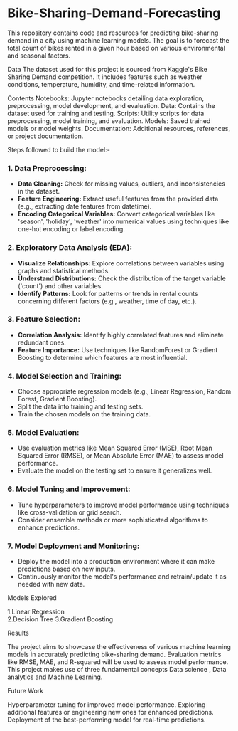 # Bike-Sharing-Demand-Forecasting
This repository contains code and resources for predicting bike-sharing demand in a city using machine learning models. The goal is to forecast the total count of bikes rented in a given hour based on various environmental and seasonal factors. 

Data
The dataset used for this project is sourced from Kaggle's Bike Sharing Demand competition. It includes features such as weather conditions, temperature, humidity, and time-related information.

Contents
Notebooks: Jupyter notebooks detailing data exploration, preprocessing, model development, and evaluation.
Data: Contains the dataset used for training and testing.
Scripts: Utility scripts for data preprocessing, model training, and evaluation.
Models: Saved trained models or model weights.
Documentation: Additional resources, references, or project documentation.

Steps followed to build the model:-

### 1. Data Preprocessing:
- **Data Cleaning:** Check for missing values, outliers, and inconsistencies in the dataset.
- **Feature Engineering:** Extract useful features from the provided data (e.g., extracting date features from datetime).
- **Encoding Categorical Variables:** Convert categorical variables like 'season', 'holiday', 'weather' into numerical values using techniques like one-hot encoding or label encoding.

### 2. Exploratory Data Analysis (EDA):
- **Visualize Relationships:** Explore correlations between variables using graphs and statistical methods.
- **Understand Distributions:** Check the distribution of the target variable ('count') and other variables.
- **Identify Patterns:** Look for patterns or trends in rental counts concerning different factors (e.g., weather, time of day, etc.).

### 3. Feature Selection:
- **Correlation Analysis:** Identify highly correlated features and eliminate redundant ones.
- **Feature Importance:** Use techniques like RandomForest or Gradient Boosting to determine which features are most influential.

### 4. Model Selection and Training:
- Choose appropriate regression models (e.g., Linear Regression, Random Forest, Gradient Boosting).
- Split the data into training and testing sets.
- Train the chosen models on the training data.

### 5. Model Evaluation:
- Use evaluation metrics like Mean Squared Error (MSE), Root Mean Squared Error (RMSE), or Mean Absolute Error (MAE) to assess model performance.
- Evaluate the model on the testing set to ensure it generalizes well.

### 6. Model Tuning and Improvement:
- Tune hyperparameters to improve model performance using techniques like cross-validation or grid search.
- Consider ensemble methods or more sophisticated algorithms to enhance predictions.

### 7. Model Deployment and Monitoring:
- Deploy the model into a production environment where it can make predictions based on new inputs.
- Continuously monitor the model's performance and retrain/update it as needed with new data.

Models Explored

1.Linear Regression  
 2.Decision Tree
 3.Gradient Boosting

Results

The project aims to showcase the effectiveness of various machine learning models in accurately predicting bike-sharing demand. Evaluation metrics like RMSE, MAE, and R-squared will be used to assess model performance.
This project makes use of three fundamental concepts Data science , Data analytics and Machine Learning. 

Future Work

Hyperparameter tuning for improved model performance.
Exploring additional features or engineering new ones for enhanced predictions.
Deployment of the best-performing model for real-time predictions.
